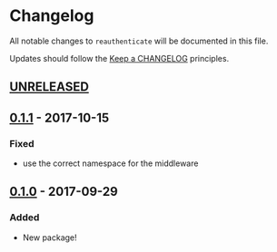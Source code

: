# Changelog

All notable changes to `reauthenticate` will be documented in this file.

Updates should follow the [Keep a CHANGELOG](http://keepachangelog.com/) principles.

## [UNRELEASED]

## [0.1.1] - 2017-10-15

### Fixed
- use the correct namespace for the middleware

## [0.1.0] - 2017-09-29

### Added
- New package!

[unreleased]: https://github.com/browner12/reauthenticate/compare/v0.1.1...HEAD
[0.1.1]: https://github.com/browner12/reauthenticate/compare/v0.1.0...v0.1.1
[0.1.0]: https://github.com/browner12/reauthenticate
